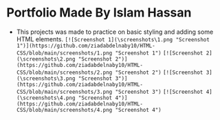# Portfolio Made By Islam Hassan
- This projects was made to practice on basic styling and adding some HTML elements.
`[![Screenshot 1](\screenshots\1.png "Screenshot 1")](https://github.com/ziadabdelnaby10/HTML-CSS/blob/main/screenshots/1.png "Screenshot 1")`
`[![Screenshot 2](\screenshots\2.png "Screenshot 2")](https://github.com/ziadabdelnaby10/HTML-CSS/blob/main/screenshots/2.png "Screenshot 2")`
`[![Screenshot 3](\screenshots\3.png "Screenshot 3")](https://github.com/ziadabdelnaby10/HTML-CSS/blob/main/screenshots/3.png "Screenshot 3")`
`[![Screenshot 4](\screenshots\4.png "Screenshot 4")](https://github.com/ziadabdelnaby10/HTML-CSS/blob/main/screenshots/4.png "Screenshot 4")`
